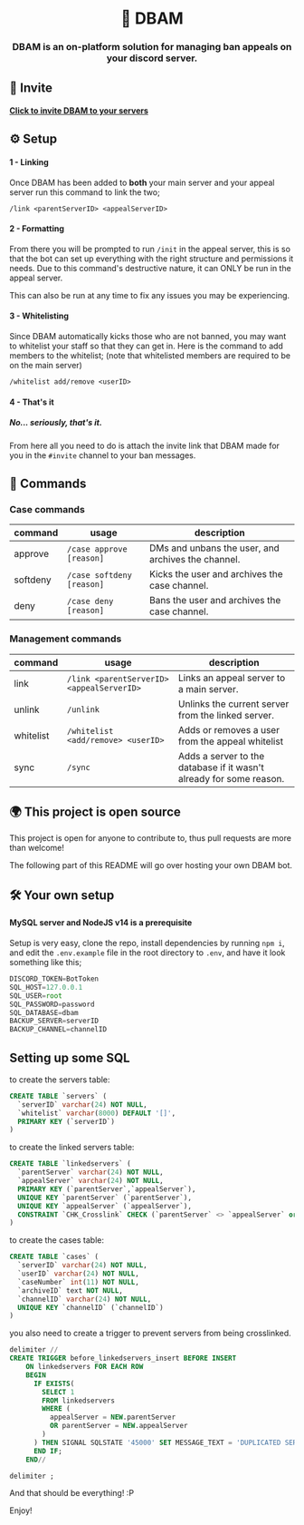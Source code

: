 <h1 align="center"> 🔨 DBAM </h1>
<h3 align="center">DBAM is an on-platform solution for managing ban appeals on your discord server.</h3> 

## 📩 Invite
#### [Click to invite DBAM to your servers](https://discord.com/api/oauth2/authorize?client_id=849755454208606228&permissions=268443703&scope=applications.commands%20bot)

## ⚙ Setup

#### 1 - Linking
Once DBAM has been added to **both** your main server and your appeal server run this command to link the two;
```
/link <parentServerID> <appealServerID>
``` 
#### 2 - Formatting
From there you will be prompted to run `/init` in the appeal server, this is so that the bot can set up everything with the right structure and permissions it needs. Due to this command's destructive nature, it can ONLY be run in the appeal server.

This can also be run at any time to fix any issues you may be experiencing.
#### 3 - Whitelisting
Since DBAM automatically kicks those who are not banned, you may want to whitelist your staff so that they can get in. Here is the command to add members to the whitelist; (note that whitelisted members are required to be on the main server)
```
/whitelist add/remove <userID>
```
#### 4 - That's it
##### No... seriously, that's it.

From here all you need to do is attach the invite link that DBAM made for you in the `#invite` channel to your ban messages.

## 🔧 Commands
### Case commands

| command | usage | description |
|---------|-------|-------------|
| approve  | ``/case approve [reason]`` | DMs and unbans the user, and archives the channel. |
| softdeny  | ``/case softdeny [reason]`` | Kicks the user and archives the case channel. |
| deny  | ``/case deny [reason]`` | Bans the user and archives the case channel. |

### Management commands

| command | usage | description |
|---------|-------|-------------|
| link  | ``/link <parentServerID> <appealServerID>`` | Links an appeal server to a main server. |
|unlink |``/unlink`` | Unlinks the current server from the linked server. |
|whitelist|`/whitelist <add/remove> <userID>`|Adds or removes a user from the appeal whitelist|
| sync  | ``/sync`` | Adds a server to the database if it wasn't already for some reason. |

## 🌍 This project is open source
This project is open for anyone to contribute to, thus pull requests are more than welcome!

The following part of this README will go over hosting your own DBAM bot.

## 🛠 Your own setup
#### MySQL server and NodeJS v14 is a prerequisite 
Setup is very easy, clone the repo, install dependencies by running ``npm i``, and edit the ``.env.example`` file in the root directory to ``.env``, and have it look something like this;
```js
DISCORD_TOKEN=BotToken
SQL_HOST=127.0.0.1
SQL_USER=root
SQL_PASSWORD=password
SQL_DATABASE=dbam
BACKUP_SERVER=serverID
BACKUP_CHANNEL=channelID
```

## Setting up some SQL
to create the servers table:
```sql
CREATE TABLE `servers` (
  `serverID` varchar(24) NOT NULL,
  `whitelist` varchar(8000) DEFAULT '[]',
  PRIMARY KEY (`serverID`)
)
```

to create the linked servers table:
```sql
CREATE TABLE `linkedservers` (
  `parentServer` varchar(24) NOT NULL,
  `appealServer` varchar(24) NOT NULL,
  PRIMARY KEY (`parentServer`,`appealServer`),
  UNIQUE KEY `parentServer` (`parentServer`),
  UNIQUE KEY `appealServer` (`appealServer`),
  CONSTRAINT `CHK_Crosslink` CHECK (`parentServer` <> `appealServer` or `parentServer` is null or `appealServer` is null)
)
```
to create the cases table:
```sql
CREATE TABLE `cases` (
  `serverID` varchar(24) NOT NULL,
  `userID` varchar(24) NOT NULL,
  `caseNumber` int(11) NOT NULL,
  `archiveID` text NOT NULL,
  `channelID` varchar(24) NOT NULL,
  UNIQUE KEY `channelID` (`channelID`)
) 
```
you also need to create a trigger to prevent servers from being crosslinked. 

```sql
delimiter //
CREATE TRIGGER before_linkedservers_insert BEFORE INSERT 
    ON linkedservers FOR EACH ROW
    BEGIN 
      IF EXISTS(
        SELECT 1   
        FROM linkedservers   
        WHERE (
          appealServer = NEW.parentServer             
          OR parentServer = NEW.appealServer
        )  
      ) THEN SIGNAL SQLSTATE '45000' SET MESSAGE_TEXT = 'DUPLICATED SERVER'; 
      END IF; 
    END//

delimiter ;
```



And that should be everything! :P

Enjoy!
